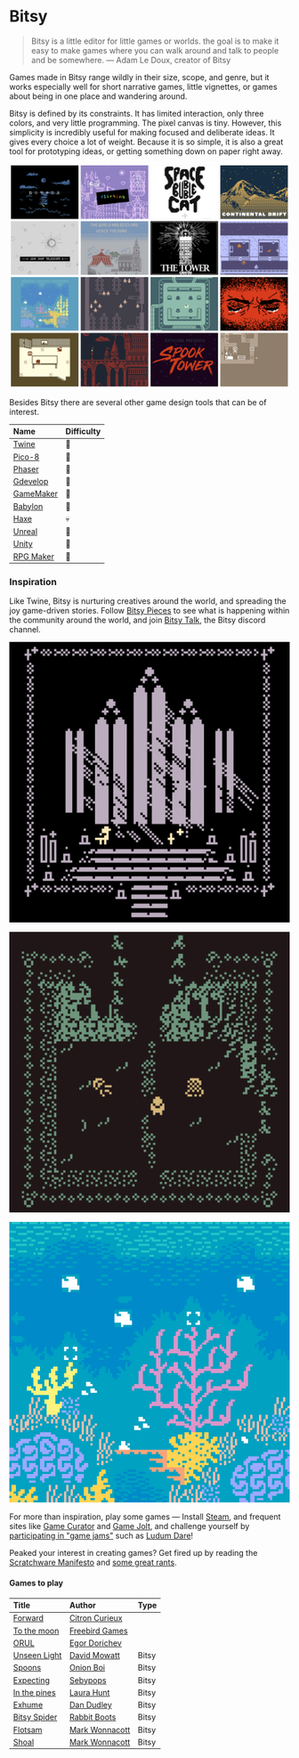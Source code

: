 # Bitsy

> Bitsy is a little editor for little games or worlds. the goal is to make it easy to make games where you can walk around and talk to people and be somewhere. — Adam Le Doux, creator of Bitsy

Games made in Bitsy range wildly in their size, scope, and genre, but it works especially well for short narrative games, little vignettes, or games about being in one place and wandering around. 

Bitsy is defined by its constraints. It has limited interaction, only three colors, and very little programming. The pixel canvas is tiny. However, this simplicity is incredibly useful for making focused and deliberate ideas. It gives every choice a lot of weight. Because it is so simple, it is also a great tool for prototyping ideas, or getting something down on paper right away. 

![](../../../.gitbook/assets/bitsybest.png)

Besides Bitsy there are several other game design tools that can be of interest.

| Name | Difficulty |
| :--- | :--- |
| [Twine](https://twinery.org/) | 🍰 |
| [Pico-8](https://www.lexaloffle.com/pico-8.php) | 🧚 |
| [Phaser](https://phaser.io/) | 🧚 |
| [Gdevelop](https://gdevelop-app.com/) | 🧚 |
| [GameMaker](https://www.yoyogames.com/) | 🧚 |
| [Babylon](https://www.babylonjs.com/games/) | 🧚 |
| [Haxe](https://haxe.org/) | 💀 |
| [Unreal](https://www.unrealengine.com/) | 🧚 |
| [Unity](https://unity.com/) | 🧚 |
| [RPG Maker](https://en.wikipedia.org/wiki/RPG_Maker) | 🍰 |

### Inspiration

Like Twine, Bitsy is nurturing creatives around the world, and spreading the joy game-driven stories. Follow [Bitsy Pieces](https://twitter.com/bitsypcs) to see what is happening within the community around the world, and join [Bitsy Talk](https://discordapp.com/invite/9rAjhtr), the Bitsy discord channel. 

![Novena by Cecile Richard \(https://haraiva.itch.io/novena\)](../../../.gitbook/assets/novena%20%281%29.gif)

![Depths by Marc Wonnacott \(https://candle.itch.io/depths\)](../../../.gitbook/assets/depths.gif)

![The Fever by AYolland \(https://ayolland.itch.io/fever\)](../../../.gitbook/assets/bitsy-thefever.gif)

For more than inspiration, play some games — Install [Steam](https://store.steampowered.com/), and frequent sites like [Game Curator](https://game-curator.com/) and [Game Jolt](https://gamejolt.com/), and challenge yourself by [participating in  "game jams"](https://itch.io/jam/) such as [Ludum Dare](https://ldjam.com/)!

Peaked your interest in creating games? Get fired up by reading the [Scratchware Manifesto](http://homeoftheunderdogs.net/scratch.php) and [some great rants](https://voec.itch.io/zineszineszines).

#### Games to play

| Title | Author | Type |
| :--- | :--- | :--- |
| [Forward](https://citron-curieux.itch.io/forward) | [Citron Curieux](https://citron-curieux.itch.io/) |  |
| [To the moon](https://freebirdgames.com/to_the_moon/) | [Freebird Games](https://freebirdgames.com/) |  |
| [ORUL](https://egordorichev.itch.io/orul) | [Egor Dorichev](https://egordorichev.itch.io/) |  |
| [Unseen Light](https://ducklingsmith.itch.io/the-unseen-light) | [David Mowatt](https://ducklingsmith.itch.io/) | Bitsy |
| [Spoons](https://le-onionboi.itch.io/spoons) | [Onion Boi](https://le-onionboi.itch.io/) | Bitsy |
| [Expecting](https://sebypops.itch.io/expecting) | [Sebypops](https://sebypops.itch.io/) | Bitsy |
| [In the pines](https://laurahunt.itch.io/in-the-pines) | [Laura Hunt](https://laurahunt.itch.io/) | Bitsy |
| [Exhume](https://batgut.itch.io/exhume) | [Dan Dudley](https://batgut.itch.io/) | Bitsy |
| [Bitsy Spider](https://rabbitboots.itch.io/bitsy-spider) | [Rabbit Boots](https://rabbitboots.itch.io/) | Bitsy |
| [Flotsam](https://candle.itch.io/flotsam) | [Mark Wonnacott](https://candle.itch.io/) | Bitsy |
| [Shoal](https://candle.itch.io/shoal) | [Mark Wonnacott](https://candle.itch.io/) | Bitsy |

### 

